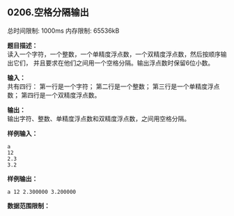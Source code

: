 ## 0206.空格分隔输出

总时间限制: 1000ms 内存限制: 65536kB

**题目描述：**   
读入一个字符，一个整数，一个单精度浮点数，一个双精度浮点数，然后按顺序输出它们， 并且要求在他们之间用一个空格分隔。输出浮点数时保留6位小数。

**输入：**   
共有四行： 第一行是一个字符； 第二行是一个整数； 第三行是一个单精度浮点数； 第四行是一个双精度浮点数。

**输出：**   
输出字符、整数、单精度浮点数和双精度浮点数，之间用空格分隔。

**样例输入：**

    a
    12
    2.3
    3.2

**样例输出：**

    a 12 2.300000 3.200000

**数据范围限制：**
